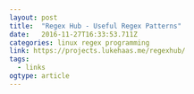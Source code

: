 ```yaml
---
layout: post
title:  "Regex Hub - Useful Regex Patterns"
date:   2016-11-27T16:33:53.711Z
categories: linux regex programming
link: https://projects.lukehaas.me/regexhub/
tags:
  - links
ogtype: article
---
```

